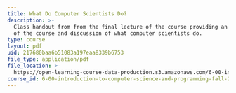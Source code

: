 ```yaml
---
title: What Do Computer Scientists Do?
description: >-
  Class handout from from the final lecture of the course providing an overview
  of the course and discussion of what computer scientists do.
type: course
layout: pdf
uid: 217680baa6b51083a197eaa8339b6753
file_type: application/pdf
file_location: >-
  https://open-learning-course-data-production.s3.amazonaws.com/6-00-introduction-to-computer-science-and-programming-fall-2008/217680baa6b51083a197eaa8339b6753_lec24.pdf
course_id: 6-00-introduction-to-computer-science-and-programming-fall-2008
---
```

